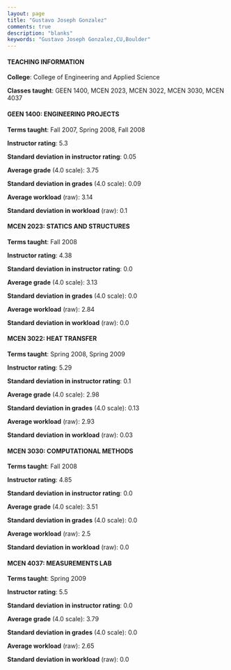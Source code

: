 ```yaml
---
layout: page
title: "Gustavo Joseph Gonzalez" 
comments: true
description: "blanks"
keywords: "Gustavo Joseph Gonzalez,CU,Boulder"
---
```

<head>
<script src="https://ajax.googleapis.com/ajax/libs/jquery/2.1.3/jquery.min.js"></script>
<script src="https://dl.dropboxusercontent.com/s/pc42nxpaw1ea4o9/highcharts.js?dl=0"></script>
<!-- <script src="../assets/js/highcharts.js"></script> -->
<style type="text/css">@font-face {
	font-family: "Bebas Neue";
	src: url(https://www.filehosting.org/file/details/544349/BebasNeue Regular.otf) format("opentype");
	}
	h1.Bebas { 
		font-family: "Bebas Neue", Verdana, Tahoma;
	}
</style>
</head>
	   
#### TEACHING INFORMATION

**College**: College of Engineering and Applied Science

**Classes taught**: GEEN 1400, MCEN 2023, MCEN 3022, MCEN 3030, MCEN 4037

#### GEEN 1400: ENGINEERING PROJECTS

**Terms taught**: Fall 2007, Spring 2008, Fall 2008

**Instructor rating**: 5.3

**Standard deviation in instructor rating**: 0.05

**Average grade** (4.0 scale): 3.75

**Standard deviation in grades** (4.0 scale): 0.09

**Average workload** (raw): 3.14

**Standard deviation in workload** (raw): 0.1

#### MCEN 2023: STATICS AND STRUCTURES

**Terms taught**: Fall 2008

**Instructor rating**: 4.38

**Standard deviation in instructor rating**: 0.0

**Average grade** (4.0 scale): 3.13

**Standard deviation in grades** (4.0 scale): 0.0

**Average workload** (raw): 2.84

**Standard deviation in workload** (raw): 0.0

#### MCEN 3022: HEAT TRANSFER

**Terms taught**: Spring 2008, Spring 2009

**Instructor rating**: 5.29

**Standard deviation in instructor rating**: 0.1

**Average grade** (4.0 scale): 2.98

**Standard deviation in grades** (4.0 scale): 0.13

**Average workload** (raw): 2.93

**Standard deviation in workload** (raw): 0.03

#### MCEN 3030: COMPUTATIONAL METHODS

**Terms taught**: Fall 2008

**Instructor rating**: 4.85

**Standard deviation in instructor rating**: 0.0

**Average grade** (4.0 scale): 3.51

**Standard deviation in grades** (4.0 scale): 0.0

**Average workload** (raw): 2.5

**Standard deviation in workload** (raw): 0.0

#### MCEN 4037: MEASUREMENTS LAB

**Terms taught**: Spring 2009

**Instructor rating**: 5.5

**Standard deviation in instructor rating**: 0.0

**Average grade** (4.0 scale): 3.79

**Standard deviation in grades** (4.0 scale): 0.0

**Average workload** (raw): 2.65

**Standard deviation in workload** (raw): 0.0

